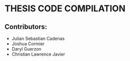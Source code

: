 # THESIS CODE COMPILATION

## Contributors:
- Julian Sebastian Cadenas
- Joshua Cormier
- Daryl Guerzon
- Christian Lawrence Javier